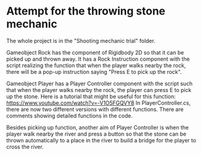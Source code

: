 # Attempt for the throwing stone mechanic

The whole project is in the "Shooting mechanic trial" folder.

Gameobject Rock has the component of Rigidbody 2D so that it can be picked up and thrown away. It has a Rock Instruction component with the script realizing the function that when the player walks nearby the rock, there will be a pop-up instruction saying "Press E to pick up the rock".

Gameobject Player has a Player Controller component with the script such that when the player walks nearby the rock, the player can press E to pick up the stone.
Here is a tutorial that might be useful for this function: https://www.youtube.com/watch?v=-V1O5FGQVY8
In PlayerController.cs, there are now two different versions with different functions. There are comments showing detailed functions in the code.

Besides picking up function, another aim of Player Controller is when the player walk nearby the river and press a button so that the stone can be thrown automatically to a place in the river to build a bridge for the player to cross the river. 
